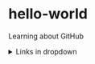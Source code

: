 # hello-world
Learning about GitHub

<details>
<summary>Links in dropdown</summary>

- [x] [Check](https://github.com/happy-san/hello-world/edit/master/README.md)
</details>
